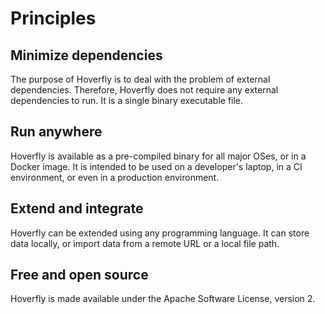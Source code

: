# Principles

## Minimize dependencies

The purpose of Hoverfly is to deal with the problem of external dependencies. Therefore, Hoverfly does not require any external dependencies to run. It is a single binary executable file.

## Run anywhere

Hoverfly is available as a pre-compiled binary for all major OSes, or in a Docker image. It is intended to be used on a developer's laptop, in a CI environment, or even in a production environment.

## Extend and integrate

Hoverfly can be extended using any programming language. It can store data locally, or import data from a remote URL or a local file path.

## Free and open source

Hoverfly is made available under the Apache Software License, version 2.
